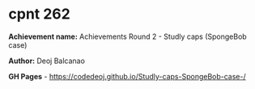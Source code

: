 # cpnt 262

**Achievement name:** Achievements Round 2 - Studly caps (SpongeBob case)

**Author:** Deoj Balcanao

**GH Pages** - https://codedeoj.github.io/Studly-caps-SpongeBob-case-/
